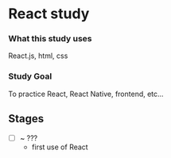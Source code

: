 # React study

### What this study uses

React.js, html, css

### Study Goal

To practice React, React Native, frontend, etc...

## Stages

- [ ] ~ ???
  - first use of React
